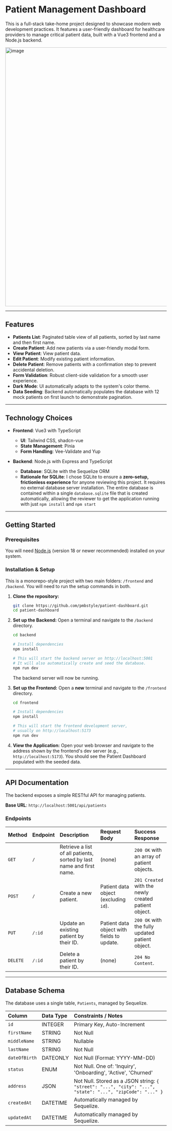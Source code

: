 # Patient Management Dashboard

This is a full-stack take-home project designed to showcase modern web development practices. It features a user-friendly dashboard for healthcare providers to manage critical patient data, built with a Vue3 frontend and a Node.js backend.

<img width="1238" height="806" alt="image" src="https://github.com/user-attachments/assets/3868e54d-50dd-4688-9e52-56c3c7690e27" />


---

## Features

*   **Patients List**: Paginated table view of all patients, sorted by last name and then first name.
*   **Create Patient**: Add new patients via a user-friendly modal form.
*   **View Patient**: View patient data.
*   **Edit Patient**: Modify existing patient information.
*   **Delete Patient**: Remove patients with a confirmation step to prevent accidental deletion.
*   **Form Validation**: Robust client-side validation for a smooth user experience.
*   **Dark Mode**: UI automatically adapts to the system's color theme.
*   **Data Seeding**: Backend automatically populates the database with 12 mock patients on first launch to demonstrate pagination.

---

## Technology Choices

*   **Frontend**: Vue3 with TypeScript
    *   **UI**: Tailwind CSS, shadcn-vue
    *   **State Management**: Pinia
    *   **Form Handling**: Vee-Validate and Yup

*   **Backend**: Node.js with Express and TypeScript
    *   **Database**: SQLite with the Sequelize ORM
    *   **Rationale for SQLite**: I chose SQLite to ensure a **zero-setup, frictionless experience** for anyone reviewing this project. It requires no external database server installation. The entire database is contained within a single `database.sqlite` file that is created automatically, allowing the reviewer to get the application running with just `npm install` and `npm start`

---

## Getting Started

### Prerequisites

You will need [Node.js](httpss://nodejs.org/en) (version 18 or newer recommended) installed on your system.

### Installation & Setup

This is a monorepo-style project with two main folders: `/frontend` and `/backend`. You will need to run the setup commands in both.

1.  **Clone the repository:**
    ```bash
    git clone https://github.com/pmbstyle/patient-dashboard.git
    cd patient-dashboard
    ```

2.  **Set up the Backend:**
    Open a terminal and navigate to the `/backend` directory.

    ```bash
    cd backend

    # Install dependencies
    npm install

    # This will start the backend server on http://localhost:5001
    # It will also automatically create and seed the database.
    npm run dev
    ```
    The backend server will now be running.

3.  **Set up the Frontend:**
    Open a **new** terminal and navigate to the `/frontend` directory.

    ```bash
    cd frontend

    # Install dependencies
    npm install

    # This will start the frontend development server,
    # usually on http://localhost:5173
    npm run dev
    ```

4.  **View the Application:**
    Open your web browser and navigate to the address shown by the frontend's dev server (e.g., `http://localhost:5173`). You should see the Patient Dashboard populated with the seeded data.

---

## API Documentation

The backend exposes a simple RESTful API for managing patients.

**Base URL**: `http://localhost:5001/api/patients`

### Endpoints

| Method | Endpoint | Description | Request Body | Success Response |
| :--- | :--- | :--- |:--- | :--- |
| `GET` | `/` | Retrieve a list of all patients, sorted by last name and first name. | (none) | `200 OK` with an array of patient objects. |
| `POST`| `/` | Create a new patient. | Patient data object (excluding `id`). | `201 Created` with the newly created patient object. |
| `PUT` | `/:id`| Update an existing patient by their ID. | Patient data object with fields to update. | `200 OK` with the fully updated patient object. |
|`DELETE`| `/:id`| Delete a patient by their ID. | (none) | `204 No Content`. |

---

## Database Schema

The database uses a single table, `Patients`, managed by Sequelize.

| Column | Data Type | Constraints / Notes |
| :--- | :--- | :--- |
| `id` | INTEGER | Primary Key, Auto-Increment |
| `firstName` | STRING | Not Null |
| `middleName`| STRING | Nullable |
| `lastName` | STRING | Not Null |
| `dateOfBirth`| DATEONLY | Not Null (Format: YYYY-MM-DD) |
| `status` | ENUM | Not Null. One of: 'Inquiry', 'Onboarding', 'Active', 'Churned' |
| `address` | JSON | Not Null. Stored as a JSON string: `{ "street": "...", "city": "...", "state": "...", "zipCode": "..." }` |
| `createdAt`| DATETIME | Automatically managed by Sequelize. |
| `updatedAt`| DATETIME | Automatically managed by Sequelize. |
